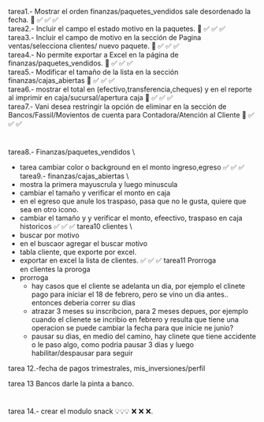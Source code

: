 tarea1.- Mostrar el orden finanzas/paquetes_vendidos sale desordenado la fecha. 💯 ✅ ✅ ✅\
tarea2.- Incluir el campo el estado motivo en la paquetes. 💯 ✅ ✅ ✅\
tarea3.- Incluir el campo de motivo en la sección de Pagina ventas/selecciona clientes/ nuevo paquete. 💯 ✅ ✅ ✅\
tarea4.- No permite exportar a Excel en la página de finanzas/paquetes_vendidos. 💯 ✅ ✅ ✅\
tarea5.- Modificar el tamaño de la lista en la sección finanzas/cajas_abiertas 💯 ✅ ✅ ✅\
tarea6.- mostrar el total en (efectivo,transferencia,cheques) y en el reporte al imprimir  en caja/sucursal/apertura caja 💯 ✅ ✅ ✅\
tarea7.- Vani desea restringir la opción de eliminar en la sección de Bancos/Fassil/Movientos de cuenta  para Contadora/Atención al Cliente 💯 ✅ ✅ ✅
#
tarea8.- Finanzas/paquetes_vendidos \
  * tarea cambiar color o background en el monto ingreso,egreso ✅ ✅ ✅ \
tarea9.- finanzas/cajas_abiertas \
  * mostra la primera mayuscrula y luego minuscula
  * cambiar el tamaño y verificar el monto en caja
  * en el egreso que anule los traspaso, pasa que no le gusta, quiere que sea en otro icono.
  * cambiar el tamaño y y verificar el monto, efeectivo, traspaso en caja historicos ✅ ✅ ✅
tarea10 clientes \
  * buscar por motivo
  * en el buscaor agregar el buscar motivo
  * tabla cliente, que exporte por excel.
  * exportar en excel la lista de clientes. ✅ ✅ ✅
tarea11 Prorroga \
en clientes la proroga
  * prorroga
    * hay casos que el cliente se adelanta un dia, por ejemplo el clinete pago para iniciar el 18 de febrero, pero se vino un dia antes.. entonces deberia correr su dias
    * atrazar 3 meses su inscribcion, para 2 meses depues, por ejemplo cuando el clienete se incribio en febrero y resulta que tiene una operacion se puede cambiar la fecha para que inicie ne junio?
    * pausar su dias, en medio del camino, hay clinete que tiene accidente o le paso algo, como podria pausar 3 dias y luego habilitar/despausar para seguir

tarea 12.-fecha de pagos trimestrales, mis_inversiones/perfil




tarea 13 Bancos
  darle la pinta a banco.
#

tarea 14.- crear el modulo snack 💡💡💡 ❌ ❌ ❌.


<!-- #

restringir la opción de eliminar en la sección de Bancos/Fassil/Movientos de cuenta  para Contadora hacer un wiki
1. loguear como super_usuario
2. crear rol: ejemplo contado
    * editar rol
          * activar ver
          * desactivar eliminar
3. usuarios: seleccionar todas sucursales que va a ver la banca

# -->